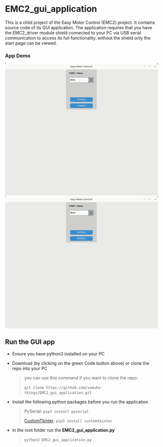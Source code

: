 # EMC2_gui_application
This is a child project of the Easy Motor Control (EMC2) project. It contains source code of its GUI application. The application requires that you have the EMC2_driver module shield connected to your PC via USB serial communication to access its full functionality. without the shield only the start page can be viewed.

### App Demo

![](https://github.com/samuko-things/EMC2_gui_application/blob/main/docs/emc2_app.gif)
![](./docs/emc2_app.gif)


## Run the GUI app
- Ensure you have python3 installed on your PC

- Download (by clicking on the green Code button above) or clone the repo into your PC
	> you can use this command if you want to clone the repo:
  >
	>  ```git clone https://github.com/samuko-things/EMC2_gui_application.git``` 

- Install the following python packages before you run the application
	> PySerial:
	> ```pip3 install pyserial``` 
  >
	> [CustomTkinter](https://customtkinter.tomschimansky.com/documentation/):
	>  ```pip3 install customtkinter``` 

- In the root folder run the **EMC2_gui_application.py**
	>  ```python3 EMC2_gui_application.py``` 